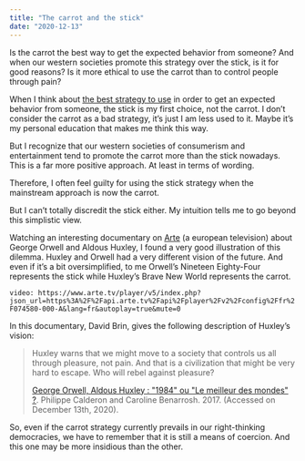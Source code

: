 ```yaml
---
title: "The carrot and the stick"
date: "2020-12-13"
---
```

Is the carrot the best way to get the expected behavior from someone? And when our western societies promote this strategy over the stick, is it for good reasons? Is it more ethical to use the carrot than to control people through pain?<!-- end -->

When I think about [the best strategy to use](/how-to-grow-accountability/) in order to get an expected behavior from someone, the stick is my first choice, not the carrot. I don’t consider the carrot as a bad strategy, it’s just I am less used to it. Maybe it’s my personal education that makes me think this way.

But I recognize that our western societies of consumerism and entertainment tend to promote the carrot more than the stick nowadays. This is a far more positive approach. At least in terms of wording.

Therefore, I often feel guilty for using the stick strategy when the mainstream approach is now the carrot.

But I can’t totally discredit the stick either. My intuition tells me to go beyond this simplistic view.

Watching an interesting documentary on [Arte](https://www.arte.tv/) (a european television) about George Orwell and Aldous Huxley, I found a very good illustration of this dilemma. Huxley and Orwell had a very different vision of the future. And even if it’s a bit oversimplified, to me Orwell’s Nineteen Eighty-Four represents the stick while Huxley’s Brave New World represents the carrot.

`video: https://www.arte.tv/player/v5/index.php?json_url=https%3A%2F%2Fapi.arte.tv%2Fapi%2Fplayer%2Fv2%2Fconfig%2Ffr%2F074580-000-A&lang=fr&autoplay=true&mute=0`

<!-- 
 « ils sont conditionnés de telle sorte que pratiquement ils ne peut s’empêcher de se conduire comme ils le doivent »
 6:52
 -->

In this documentary, David Brin, gives the following description of Huxley’s vision:

> Huxley warns that we might move to a society that controls us all through pleasure, not pain. And that is a civilization that might be very hard to escape. Who will rebel against pleasure?
> 
> [George Orwell, Aldous Huxley : "1984" ou "Le meilleur des mondes" ?](https://www.arte.tv/fr/videos/074580-000-A/george-orwell-aldous-huxley-1984-ou-le-meilleur-des-mondes/). Philippe Calderon and Caroline Benarrosh. 2017. (Accessed on December 13th, 2020).

So, even if the carrot strategy currently prevails in our right-thinking democracies, we have to remember that it is still a means of coercion. And this one may be more insidious than the other.